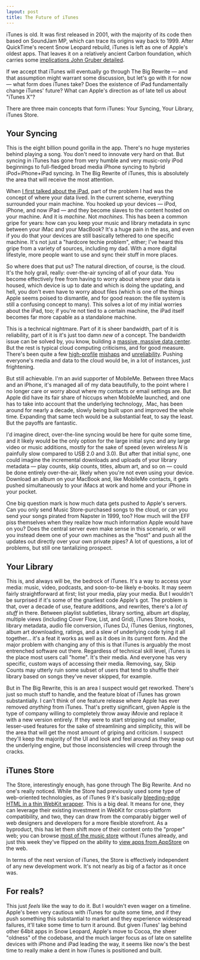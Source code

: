 ```yaml
---
layout: post
title: The Future of iTunes
---
```


iTunes is old. It was first released in 2001, with the majority of its code then based on SoundJam MP, which can trace its origins way back to 1999. After QuickTime's recent Snow Leopard rebuild, iTunes is left as one of Apple's oldest apps. That leaves it on a relatively ancient Carbon foundation, which carries some [implications John Gruber detailed](http://daringfireball.net/2009/09/itunes_and_cocoa).

If we accept that iTunes will eventually go through The Big Rewrite — and that assumption might warrant some discussion, but let's go with it for now — what form does iTunes take? Does the existence of iPad fundamentally change iTunes' future? What can Apple's direction as of late tell us about "iTunes X"?

There are three main concepts that form iTunes: Your Syncing, Your Library, iTunes Store.

## Your Syncing

This is the eight billion pound gorilla in the app. There's no huge mysteries behind playing a song. You don't need to innovate very hard on that. But syncing in iTunes has gone from very humble and very music-only iPod beginnings to full-fledged broad media iPhone syncing to hybrid iPod+iPhone+iPad syncing. In The Big Rewrite of iTunes, this is absolutely the area that will receive the most attention.

When [I first talked about the iPad](http://zachholman.com/2010/01/ipad-ambiguity/), part of the problem I had was the concept of where your data lived. In the current scheme, everything surrounded your main machine. You hooked up your devices — iPod, iPhone, and now iPad — and they become slaves to the content hosted on your machine. And it is *machine*. Not *machines*. This has been a common gripe for years: how can you keep your music and library metadata in sync between your iMac and your MacBook? It's a huge pain in the ass, and even if you do that your devices are still basically tethered to one specific machine. It's not just a "hardcore techie problem", either; I've heard this gripe from a variety of sources, including my dad. With a more digital lifestyle, more people want to use and sync their stuff in more places.

So where does that put us? The natural direction, of course, is the cloud. It's the holy grail, really: over-the-air syncing of all of your data. You become effectively free from having to worry about where your data is housed, which device is up to date and which is doing the updating, and hell, you don't even have to worry about files (which is one of the things Apple seems poised to dismantle, and for good reason: the file system is still a confusing concept to many). This solves a lot of my initial worries about the iPad, too; if you're not tied to a certain machine, the iPad itself becomes far more capable as a standalone machine.

This is a technical nightmare. Part of it is sheer bandwidth, part of it is reliability, part of it is it's just too damn *new* of a concept. The bandwidth issue can be solved by, you know, building a [massive, massive data center](http://gizmodo.com/5339977/apple-building-secret-massive-data-center-probably-to-hold-steves-electronically-cloned-brain). But the rest is typical cloud computing criticisms, and for good measure. There's been quite a few [high-profile](http://www.pcworld.com/article/173470/microsoft_redfaced_after_massive_sidekick_data_loss.html) [mishaps](http://www.appleinsider.com/articles/09/11/25/palm_pre_users_suffer_cloud_computing_data_loss.html) and [unreliability](http://gigaom.com/2008/02/15/amazon-s3-service-goes-down/). Pushing everyone's media and data to the cloud would be, in a lot of instances, just frightening.

But still achievable. I'm an avid supporter of MobileMe. Between three Macs and an iPhone, it's managed all of my data beautifully, to the point where I no longer care or worry about where my contacts or email settings are. But Apple did have its fair share of hiccups when MobileMe launched, and one has to take into account that the underlying technology, .Mac, has been around for nearly a decade, slowly being built upon and improved the whole time. Expanding that same tech would be a substantial feat, to say the least. But the payoffs are fantastic.

I'd imagine direct, over-the-line syncing would be here for quite some time, and it likely would be the only option for the large initial sync and any large video or music additions, mostly for the sake of speed (even wireless *N* is painfully slow compared to USB 2.0 and 3.0). But after that initial sync, one could imagine the incremental downloads and uploads of your library metadata — play counts, skip counts, titles, album art, and so on — could be done entirely over-the-air, likely when you're not even using your device. Download an album on your MacBook and, like MobileMe contacts, it gets pushed simultaneously to your iMacs at work and home and your iPhone in your pocket.

One big question mark is how much data gets pushed to Apple's servers. Can you only send Music Store-purchased songs to the cloud, or can you send your songs pirated from Napster in 1999, too? How much will the EFF piss themselves when they realize how much information Apple would have on you? Does the central server even make sense in this scenario, or will you instead deem one of your own machines as the "host" and push all the updates out directly over your own private pipes? A lot of questions, a lot of problems, but still one tantalizing prospect.

## Your Library

This is, and always will be, the bedrock of iTunes. It's a way to access your media: music, video, podcasts, and soon-to-be likely e-books. It may seem fairly straightforward at first; list your media, play your media. But I wouldn't be surprised if it's some of the gnarliest code Apple's got. The problem is that, over a decade of use, feature additions, and rewrites, there's a *lot of stuff* in there. Between playlist subtleties, library sorting, album art display, multiple views (including Cover Flow, List, and Grid), iTunes Store hooks, library metadata, audio file conversion, iTunes DJ, iTunes Genius, ringtones, album art downloading, ratings, and a slew of underlying code tying it all together... it's a feat it works as well as it does in its current form. And the major problem with changing any of this is that iTunes is arguably the most entrenched software out there. Regardless of technical skill level, iTunes is the place most users call "home". It's their media. And everyone has very specific, custom ways of accessing their media. Removing, say, Skip Counts may utterly ruin some subset of users that tend to shuffle their library based on songs they've never skipped, for example.

But in The Big Rewrite, this is an area I suspect would get reworked. There's just so much stuff to handle, and the feature bloat of iTunes has grown substantially. I can't think of one feature release where Apple has ever removed *anything* from iTunes. That's pretty significant, given Apple is the type of company willing to completely throw away iMovie and replace it with a new version entirely. If they were to start stripping out smaller, lesser-used features for the sake of streamlining and simplicity, this will be the area that will get the most amount of griping and criticism. I suspect they'll keep the majority of the UI and look and feel around as they swap out the underlying engine, but those inconsistencies will creep through the cracks.

## iTunes Store

The Store, interestingly enough, has gone through The Big Rewrite. And no one's really noticed. While the Store had previously used some type of web-oriented technologies, as of iTunes 9 it's basically [bleeding-edge HTML in a thin WebKit wrapper](http://www.satine.org/archives/2009/09/09/does-itunes-9-use-webkit/). This is a big deal. It means for one, they can leverage their existing investment in WebKit for cross-platform compatibility, and two, they can draw from the comparably bigger well of web designers and developers for a more flexible storefront. As a byproduct, this has let them shift more of their content onto the "proper" web; you can browse [most of the music store](http://itunes.apple.com/us/album/live-session-itunes-exclusive/id335812754) without iTunes already, and just this week they've flipped on the ability to [view apps from AppStore](http://itunes.apple.com/us/app/tweetie-2/id333903271?mt=8) on the web.

In terms of the next version of iTunes, the Store is effectively independent of any new development work. It's not nearly as big of a factor as it once was.

## For reals?

This just *feels* like the way to do it. But I wouldn't even wager on a timeline. Apple's been very cautious with iTunes for quite some time, and if they push something this substantial to market and they experience widespread failures, it'll take some time to turn it around. But given iTunes' lag behind other 64bit apps in Snow Leopard, Apple's move to Cocoa, the sheer "oldness" of the codebase, and the much larger focus as of late on satellite devices with iPhone and iPad leading the way, it seems like now's the best time to really make a dent in how iTunes is positioned and built.